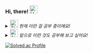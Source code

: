 ### Hi, there! <img src="https://raw.githubusercontent.com/Tarikul-Islam-Anik/Animated-Fluent-Emojis/master/Emojis/Hand%20gestures/Hand%20with%20Fingers%20Splayed%20Light%20Skin%20Tone.png" alt="Hand with Fingers Splayed Light Skin Tone" width="25" height="25" />

<i>
<details>
<summary>
  <img src="https://raw.githubusercontent.com/Tarikul-Islam-Anik/Animated-Fluent-Emojis/master/Emojis/Smilies/Thinking%20Face.png" alt="Thinking Face" width="25" height="25" /> 현재 이런 걸 공부 중이에요!
</summary>
   <br>
  
![html](https://img.shields.io/badge/HTML5-E34F26?style=flat-square&logo=html5&logoColor=white) ![css](https://img.shields.io/badge/css-1572B6?style=flat-square&logo=css3&logoColor=white) ![js](https://img.shields.io/badge/JavaScript-F7DF1E?style=flat-square&logo=JavaScript&logoColor=white) ![nodeJS](https://img.shields.io/badge/node.js-339933?style=flat-square&logo=Node.js&logoColor=white) ![ts](https://img.shields.io/badge/TypeScript-007ACC?style=flat-square&logo=typescript&logoColor=white) ![react](https://img.shields.io/badge/React-20232A?style=flat-square&logo=react&logoColor=61DAFB) ![sass](https://img.shields.io/badge/Sass-CC6699?style=flat-square&logo=sass&logoColor=white) ![styled-component](https://img.shields.io/badge/styled--components-DB7093?style=flat-square&logo=styled-components&logoColor=white) ![jest](https://img.shields.io/badge/Jest-323330?style=flat-square&logo=Jest&logoColor=white)

</details>

<details>
<summary>
  <img src="https://raw.githubusercontent.com/Tarikul-Islam-Anik/Animated-Fluent-Emojis/master/Emojis/Travel%20and%20places/Airplane.png" alt="Airplane" width="25" height="25" /> 앞으로 이런 것도 공부해 보고 싶어요!
</summary>
   <br>

![vueJS](https://img.shields.io/badge/Vue.js-35495E?style=flat-square&logo=vue.js&logoColor=4FC08D) ![nextJS](https://img.shields.io/badge/next.js-000000?style=flat-square&logo=next.js&logoColor=white) ![recoil](https://img.shields.io/badge/Recoil-61DAFB?style=flat-square&logo=recoil&logoColor=white) ![redux](https://img.shields.io/badge/Redux-593D88?style=flat-square&logo=redux&logoColor=white) 


</details>

</i>

[![Solved.ac Profile](http://mazassumnida.wtf/api/v2/generate_badge?boj=ccconac)](https://solved.ac/ccconac/)
